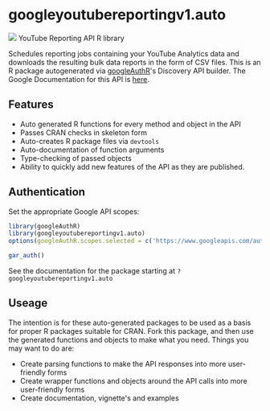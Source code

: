 # googleyoutubereportingv1.auto
![](http://www.google.com/images/icons/product/search-32.gif)
YouTube Reporting API R library

Schedules reporting jobs containing your YouTube Analytics data and downloads the resulting bulk data reports in the form of CSV files.
This is an R package autogenerated via [googleAuthR](http://code.markedmondson.me/googleAuthR)'s Discovery API builder. 
The Google Documentation for this API is [here](https://developers.google.com/youtube/reporting/v1/reports/).

## Features 
 * Auto generated R functions for every method and object in the API
 * Passes CRAN checks in skeleton form
 * Auto-creates R package files via `devtools`
 * Auto-documentation of function arguments
 * Type-checking of passed objects
 * Ability to quickly add new features of the API as they are published.

## Authentication
Set the appropriate Google API scopes:

```r
library(googleAuthR)
library(googleyoutubereportingv1.auto)
options(googleAuthR.scopes.selected = c('https://www.googleapis.com/auth/yt-analytics.readonly', 'https://www.googleapis.com/auth/yt-analytics-monetary.readonly'))

gar_auth()
```
 See the documentation for the package starting at `?googleyoutubereportingv1.auto`
## Useage
The intention is for these auto-generated packages to be used as a basis for proper R packages suitable for CRAN.
Fork this package, and then use the generated functions and objects to make what you need.
Things you may want to do are:
* Create parsing functions to make the API responses into more user-friendly forms
* Create wrapper functions and objects around the API calls into more user-friendly forms
* Create documentation, vignette's and examples

